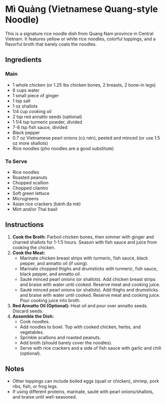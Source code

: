 # Mì Quảng (Vietnamese Quang-style Noodle)

This is a signature rice noodle dish from Quang Nam province in Central Vietnam. It features yellow or white rice noodles, colorful toppings, and a flavorful broth that barely coats the noodles.

## Ingredients

### Main
*   1 whole chicken (or 1.25 lbs chicken bones, 2 breasts, 2 bone-in legs)
*   6 cups water
*   1 small piece of ginger
*   1 tsp salt
*   1 oz shallots
*   1/4 cup cooking oil
*   2 tsp red annatto seeds (optional)
*   1 1/4 tsp turmeric powder, divided
*   7-8 tsp fish sauce, divided
*   Black pepper
*   0.7 oz Vietnamese pearl onions (củ nén), peeled and minced (or use 1.5 oz more shallots)
*   Rice noodles (pho noodles are a good substitute)

### To Serve
*   Rice noodles
*   Roasted peanuts
*   Chopped scallion
*   Chopped cilantro
*   Soft green lettuce
*   Microgreens
*   Asian rice crackers (bánh đa mè)
*   Mint and/or Thai basil

## Instructions

1.  **Cook the Broth:** Parboil chicken bones, then simmer with ginger and charred shallots for 1-1.5 hours. Season with fish sauce and juice from cooking the chicken.
2.  **Cook the Meat:**
    *   Marinate chicken breast strips with turmeric, fish sauce, black pepper, and annatto oil (if using).
    *   Marinate chopped thighs and drumsticks with turmeric, fish sauce, black pepper, and annatto oil.
    *   Sauté minced pearl onions (or shallots). Add chicken breast strips and braise with water until cooked. Reserve meat and cooking juice.
    *   Sauté minced pearl onions (or shallots). Add thighs and drumsticks and braise with water until cooked. Reserve meat and cooking juice. Pour cooking juice into broth.
3.  **Red Annatto Oil (Optional):** Heat oil and pour over annatto seeds. Discard seeds.
4.  **Assemble the Dish:**
    *   Cook noodles.
    *   Add noodles to bowl. Top with cooked chicken, herbs, and vegetables.
    *   Sprinkle scallions and roasted peanuts.
    *   Add broth (should barely cover the noodles).
    *   Serve with rice crackers and a side of fish sauce with garlic and chili (optional).

## Notes

*   Other toppings can include boiled eggs (quail or chicken), shrimp, pork ribs, fish, or frog legs.
*   If using different proteins, marinate, sauté with pearl onions/shallots, and braise until well-seasoned.
